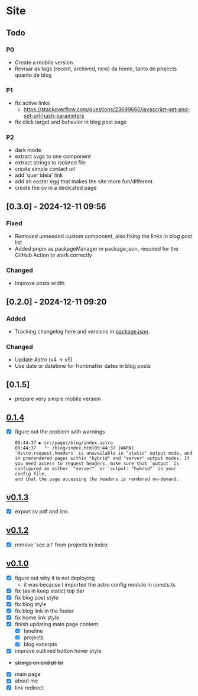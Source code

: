 # Site

## Todo

### P0

- Create a mobile version
- Revisar as tags (recent, archived, new) da home, tanto de projects quanto de
  blog

### P1

- fix active links
  - https://stackoverflow.com/questions/23699666/javascript-get-and-set-url-hash-parameters
- fix click target and behavior in blog post page

### P2

- dark mode
- extract svgs to one component
- extract strings to isolated file
- create simple contact url
- add 'quer ideia' link
- add an easter egg that makes the site more fun/different
- create the cv in a dedicated page

## [0.3.0] - 2024-12-11 09:56

### Fixed

- Removed unneeded custom component, also fixing the links in blog post list
- Added pnpm as packageManager in package.json, required for the GitHub Action
  to work correctly

### Changed

- Improve posts width

## [0.2.0] - 2024-12-11 09:20

### Added

- Tracking changelog here and versions in [package.json](./package.json).

### Changed

- Update Astro (v4 -> v5)
- Use date or datetime for frontmatter dates in blog posts

## [0.1.5]

- prepare very simple mobile version

## [0.1.4](https://marcelocra-nsqh6zeav3jj.deno.dev)

- [x] figure out the problem with warnings

      09:44:37 ▶ src/pages/blog/index.astro
      09:44:37   └─ /blog/index.html09:44:37 [WARN] `Astro.request.headers` is unavailable in "static" output mode, and in prerendered pages within "hybrid" and "server" output modes. If you need access to request headers, make sure that `output` is configured as either `"server"` or `output: "hybrid"` in your config file,
      and that the page accessing the headers is rendered on-demand.

## [v0.1.3](https://marcelocra-zjpvd67wbd7t.deno.dev/)

- [x] export cv pdf and link

## [v0.1.2](https://marcelocra-d271fd0hn89k.deno.dev/)

- [x] remove 'see all' from projects in index

## [v0.1.0](https://marcelocra-5d6h6vwr081t.deno.dev/)

- [x] figure out why it is not deploying
  - it was because I imported the astro config module in consts.ts
- [x] fix (as in keep static) top bar
- [x] fix blog post style
- [x] fix blog style
- [x] fix blog link in the footer
- [x] fix home link style
- [x] finish updating main page content
  - [x] timeline
  - [x] projects
  - [x] blog excerpts
- [x] improve outlined button hover style
- ~~strings en and pt-br~~
- [x] main page
- [x] about me
- [x] link redirect
